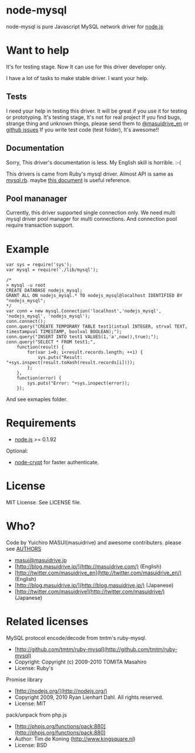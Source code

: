 # node-mysql

node-mysql is pure Javascript MySQL network driver for [node.js](http://nodejs.org/)


# Want to help
It's for testing stage.
Now It can use for this driver developer only.

I have a lot of tasks to make stable driver.
I want your help.

## Tests
I need your help in testing this driver. It will be great if you use it for testing or prototyping.
It's testing stage, It's not for real project
If you find bugs, strange thing and unknown things, please send them to [@masuidrive_en](http://twitter.com/masuidrive_en) or [github issues](http://github.com/masuidrive/node-mysql/issues)
If you write test code (test folder), It's awesome!!

## Documentation

Sorry, This driver's documentation is less.
My English skill is horrible. :-(

This drivers is came from Ruby's mysql driver.
Almost API is same as [mysql.rb](http://github.com/tmtm/ruby-mysql/blob/2.9/lib/mysql.rb). maybe [this document](http://tmtm.org/en/mysql/ruby/) is useful reference.


## Pool mananager
Currently, this driver supported single connection only.
We need multi mysql driver pool manager for multi connections.
And connection pool require transaction support.


# Example

    var sys = require('sys');
    var mysql = require('./lib/mysql');
    
    /*
    > mysql -u root
    CREATE DATABASE nodejs_mysql;
    GRANT ALL ON nodejs_mysql.* TO nodejs_mysql@localhost IDENTIFIED BY "nodejs_mysql";
    */
    var conn = new mysql.Connection('localhost','nodejs_mysql', 'nodejs_mysql', 'nodejs_mysql');
    conn.connect();
    conn.query("CREATE TEMPORARY TABLE test1(intval INTEGER, strval TEXT, timestampval TIMESTAMP, boolval BOOLEAN);");
    conn.query("INSERT INTO test1 VALUES(1,'a',now(),true);");
    conn.query("SELECT * FROM test1;",
        function(result) {
            for(var i=0; i<result.records.length; ++i) {
                sys.puts("Result: "+sys.inspect(result.toHash(result.records[i])));
            };
        },
        function(error) {
            sys.puts("Error: "+sys.inspect(error));
        });

And see exmaples folder.


# Requirements

* [node.js](http://nodejs.org/) >= 0.1.92


Optional:

* [node-crypt](http://github.com/waveto/node-crypto) for faster authenticate.


# License

MIT License. See LICENSE file.


# Who?

Code by Yuichiro MASUI(masuidrive) and awesome contributers.
please see [AUTHORS](http://github.com/masuidrive/node-mysql/blob/master/AUTHORS)

* <masui@masuidrive.jp>
* [http://blog.masuidrive.jp/](http://masuidrive.com/) (English)
* [http://twitter.com/masuidrive_en](http://twitter.com/masuidrive_en/) (English)
* [http://blog.masuidrive.jp/](http://blog.masuidrive.jp/) (Japanese)
* [http://twitter.com/masuidrive](http://twitter.com/masuidrive/) (Japanese)


# Related licenses

MySQL protocol encode/decode from tmtm's ruby-mysql.

* [http://github.com/tmtm/ruby-mysql](http://github.com/tmtm/ruby-mysql)
* Copyright: Copyright (c) 2009-2010 TOMITA Masahiro 
* License: Ruby's

Promise library

* [http://nodejs.org/](http://nodejs.org/)
* Copyright 2009, 2010 Ryan Lienhart Dahl. All rights reserved.
* License: MIT

pack/unpack from php.js

* [http://phpjs.org/functions/pack:880](http://phpjs.org/functions/pack:880)
* Author: Tim de Koning (http://www.kingsquare.nl)
* License: BSD

